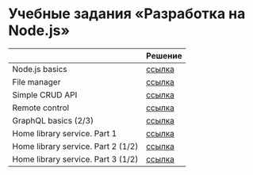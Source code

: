 # Учебные задания «Разработка на Node.js»

|                                    | Решение                                                           |
| ---------------------------------- | ----------------------------------------------------------------- |
| Node.js basics                     | [ссылка](https://github.com/MihailStar/node-bas-3/tree/master/01) |
| File manager                       | [ссылка](https://github.com/MihailStar/node-bas-3/tree/master/02) |
| Simple CRUD API                    | [ссылка](https://github.com/MihailStar/node-bas-3/tree/master/03) |
| Remote control                     | [ссылка](https://github.com/MihailStar/node-bas-3/tree/master/04) |
| GraphQL basics (2/3)               | [ссылка](https://github.com/MihailStar/node-bas-3/tree/master/05) |
| Home library service. Part 1       | [ссылка](https://github.com/MihailStar/node-bas-3/tree/master/06) |
| Home library service. Part 2 (1/2) | [ссылка](https://github.com/MihailStar/node-bas-3/tree/master/07) |
| Home library service. Part 3 (1/2) | [ссылка](https://github.com/MihailStar/node-bas-3/tree/master/08) |

